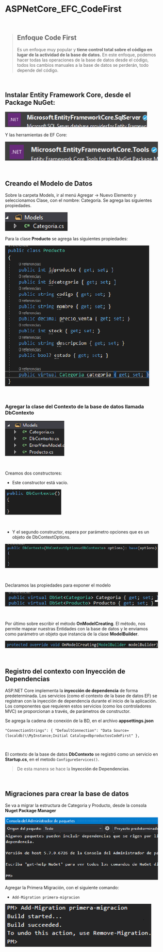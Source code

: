 # ASPNetCore_EFC_CodeFirst
<br />


> ## Enfoque Code First 
>Es un enfoque muy popular y **tiene control total sobre el código en lugar de la actividad de la base de datos.**
> En este enfoque, podemos hacer todas las operaciones de la base de datos desde el código, todos los cambios manuales a la base de datos se perderán, todo depende del código.

<br />

## Instalar Entity Framework Core, desde el Package NuGet:

![](Entity%20Framework%20Core.jpg)

Y las herramientas de EF Core:

![](Microsoft.EntityFrameworkCore.Tools.jpg)

<br />

## Creando el Modelo de Datos
Sobre la carpeta Models, ir al menú Agregar -> Nuevo Elemento y seleccionamos Clase, con el nombre: Categoría. Se agrega las siguientes propiedades.

![](Clase.png)

Para la clase **Producto** se agrega las siguientes propiedades:

![](Clase_Producto.png)

<br />

### Agregar la clase del Contexto de la base de datos llamada **DbContexto**

![](Modelo_DbContexto.png)

<br />

Creamos dos constructores:

* Este constructor está vacío.

![](Constructor_vacio.png)

<br />

* Y el segundo constructor, espera por parámetro opciones que es un objeto de DbContextOptions.

![](constructor_DbContextOptions.png)

<br />

Declaramos las propiedades para exponer el modelo

![](Propiedades_Modelo.png)

<br />

Por último sobre escribir el método **OnModelCreating**. El método, nos permite mapear nuestras Entidades con la base de datos y le enviamos como parámetro un objeto que instancia de la clase **ModelBuilder**.

![](OnModelCreating.png)

<br />

## Registro del contexto con Inyección de Dependencias
ASP.NET Core implementa la **inyección de dependencia** de forma predeterminada. Los
servicios (como el contexto de la base de datos EF) se registran con la inyección de
dependencia durante el inicio de la aplicación. Los componentes que requieren estos
servicios (como los controladores MVC) se proporcionan a través, de parámetros de
constructor.

Se agrega la cadena de conexión de la BD, en el archivo **appsettings.json**

  `"ConnectionStrings": {
    "DefaultConnection": "Data Source=(localdb)\\MyInstance;Initial Catalog=dbproductosCodeFirst"
  },`

<br />

El contexto de la base de datos **DbContexto** se registró como un servicio
en **Startup.cs**, en el metodo `ConfigureServices()`.

> De esta manera se hace la **Inyección de Dependencias**.

<br />

## Migraciones para crear la base de datos
Se va a migrar la estructura de Categoria y Producto, desde la consola **Nuget Package Manager**

![Nuget Package Manager](Nuget%20Package%20Manager.png)

Agregar la Primera Migración, con el siguiente comando:

* `Add-Migration primera-migracion`

![](Add-Migration%20primera-migracion.png)








